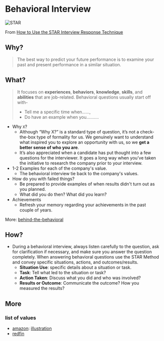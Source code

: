 # Behavioral Interview

![STAR](https://i.imgur.com/q7kV0Aq.jpg)

From [How to Use the STAR Interview Response Technique](https://www.thebalancecareers.com/what-is-the-star-interview-response-technique-2061629)

## Why?

> The best way to predict your future performance is to examine your past and present performance in a similar situation. 

## What? 

> It focuses on **experiences**, **behaviors**, **knowledge**, **skills**, and **abilities** that are job-related. Behavioral questions usually start off with- 
> 
> - Tell me a specific time when……, 
> - Do have an example when you………. 

- Why `X`?
	- Although “Why X?” is a standard type of question, it’s not a check-the-box type of formality for us. We genuinely want to understand what inspired you to explore an opportunity with us, so we **get a better sense of who you are**. 
	- It’s also appreciated when a candidate has put thought into a few questions for the interviewer. It goes a long way when you’ve taken the initiative to research the company prior to your interview.  
- 1-2 Examples for each of the company's value.
	- The behavioral interview tie back to the company's values.
- How do you with failed things?
	- Be prepared to provide examples of when results didn't turn out as you planned.
	- What did you do then? What did you learn? 
- Achievements
	- Refresh your memory regarding your achievements in the past couple of years. 

More: [behind-the-behavioral](https://workflowy.com/s/behind-the-behaviora/GSHfYBqFkHhNNui0)

## How?

- During a behavioral interview, always listen carefully to the question, ask for clarification if necessary, and make sure you answer the question completely. When answering behavioral questions use the STAR Method and convey specific situations, actions, and outcomes/results.
	* **Situation Use**: specific details about a situation or task.
	* **Task**: Tell what led to the situation or task?
	* **Action Taken**: Discuss what you did and who was involved?
	* **Results or Outcome**: Communicate the outcome?  How you measured the results?	
	

## More 

### list of values

- [amazon](https://www.amazon.jobs/en/principles): [illustration](https://i.imgur.com/CkoXRk9.png)
- [redfin](https://www.redfin.com/careers/redfin-values)
	